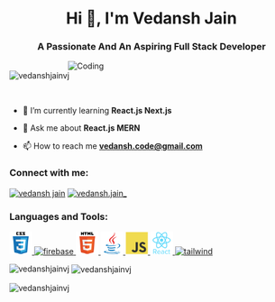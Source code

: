 <h1 align="center">Hi 👋, I'm Vedansh Jain</h1>
<h3 align="center">A Passionate And An Aspiring Full Stack Developer</h3>
<img align="right" alt="Coding" width="400" src="https://img-c.udemycdn.com/course/750x422/1002676_3c6e_2.jpg">

<p align="left"> <img src="https://komarev.com/ghpvc/?username=vedanshjainvj&label=Profile%20views&color=0e75b6&style=flat" alt="vedanshjainvj" /> </p>

<p align="left"> <a href="https://twitter.com/" target="blank"><img src="https://img.shields.io/twitter/follow/?logo=twitter&style=for-the-badge" alt="" /></a> </p>

- 🌱 I’m currently learning **React.js Next.js**

- 💬 Ask me about **React.js MERN**

- 📫 How to reach me **vedansh.code@gmail.com**

<h3 align="left">Connect with me:</h3>
<p align="left">
<a href="https://linkedin.com/in/vedansh jain" target="blank"><img align="center" src="https://raw.githubusercontent.com/rahuldkjain/github-profile-readme-generator/master/src/images/icons/Social/linked-in-alt.svg" alt="vedansh jain" height="30" width="40" /></a>
<a href="https://instagram.com/vedansh.jain_" target="blank"><img align="center" src="https://raw.githubusercontent.com/rahuldkjain/github-profile-readme-generator/master/src/images/icons/Social/instagram.svg" alt="vedansh.jain_" height="30" width="40" /></a>
</p>

<h3 align="left">Languages and Tools:</h3>
<p align="left"> <a href="https://www.w3schools.com/css/" target="_blank" rel="noreferrer"> <img src="https://raw.githubusercontent.com/devicons/devicon/master/icons/css3/css3-original-wordmark.svg" alt="css3" width="40" height="40"/> </a> <a href="https://firebase.google.com/" target="_blank" rel="noreferrer"> <img src="https://www.vectorlogo.zone/logos/firebase/firebase-icon.svg" alt="firebase" width="40" height="40"/> </a> <a href="https://www.w3.org/html/" target="_blank" rel="noreferrer"> <img src="https://raw.githubusercontent.com/devicons/devicon/master/icons/html5/html5-original-wordmark.svg" alt="html5" width="40" height="40"/> </a> <a href="https://www.java.com" target="_blank" rel="noreferrer"> <img src="https://raw.githubusercontent.com/devicons/devicon/master/icons/java/java-original.svg" alt="java" width="40" height="40"/> </a> <a href="https://developer.mozilla.org/en-US/docs/Web/JavaScript" target="_blank" rel="noreferrer"> <img src="https://raw.githubusercontent.com/devicons/devicon/master/icons/javascript/javascript-original.svg" alt="javascript" width="40" height="40"/> </a> <a href="https://reactjs.org/" target="_blank" rel="noreferrer"> <img src="https://raw.githubusercontent.com/devicons/devicon/master/icons/react/react-original-wordmark.svg" alt="react" width="40" height="40"/> </a> <a href="https://tailwindcss.com/" target="_blank" rel="noreferrer"> <img src="https://www.vectorlogo.zone/logos/tailwindcss/tailwindcss-icon.svg" alt="tailwind" width="40" height="40"/> </a> </p>

<p><img align="left" src="https://github-readme-stats.vercel.app/api/top-langs?username=vedanshjainvj&show_icons=true&locale=en&layout=compact" alt="vedanshjainvj" /></p>

<p>&nbsp;<img align="center" src="https://github-readme-stats.vercel.app/api?username=vedanshjainvj&show_icons=true&locale=en" alt="vedanshjainvj" /></p>

<p><img align="center" src="https://github-readme-streak-stats.herokuapp.com/?user=vedanshjainvj&" alt="vedanshjainvj" /></p>
